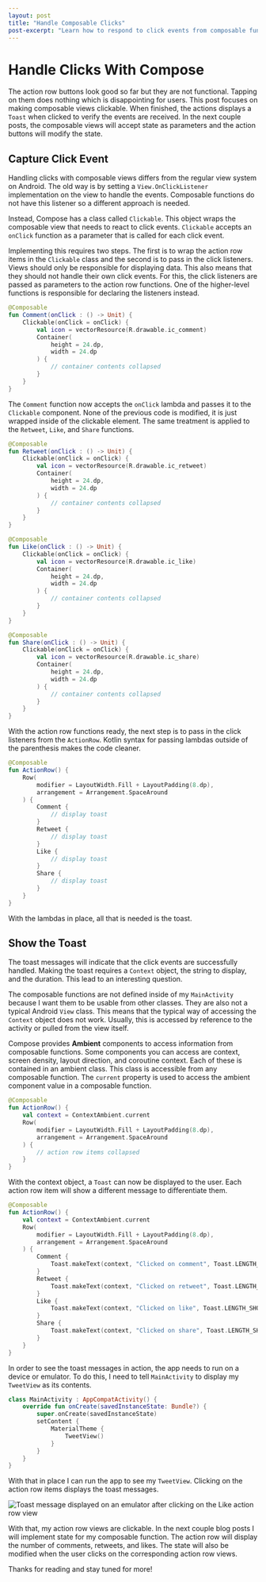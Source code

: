 ```yaml
---
layout: post
title: "Handle Composable Clicks"
post-excerpt: "Learn how to respond to click events from composable functions as well as how to access the Context object."
---
```


# Handle Clicks With Compose

The action row buttons look good so far but they are not functional. Tapping
on them does nothing which is disappointing for users. This post focuses
on making composable views clickable. When finished, the actions displays a `Toast`
when clicked to verify the events are received. In the next couple posts, the composable views
will accept state as parameters and the action buttons will modify the state.

## Capture Click Event

Handling clicks with composable views differs from the regular view system on
Android. The old way is by setting a `View.OnClickListener`
implementation on the view to handle the events. Composable functions do not
have this listener so a different approach is needed.

Instead, Compose has a class called `Clickable`. This object wraps the composable view that needs to react to click events. `Clickable` accepts an `onClick` function as a parameter that is called for each click event.

Implementing this requires two steps. The first is to wrap the action row items in the `Clickable` class and the second is to pass in the click listeners. Views should only be responsible for displaying data. This also means that they should not handle their own click events. For this, the click listeners are passed as parameters to the action row functions. One of the higher-level functions is responsible for declaring the listeners instead.

```kotlin
@Composable
fun Comment(onClick : () -> Unit) {
    Clickable(onClick = onClick) {
        val icon = vectorResource(R.drawable.ic_comment)
        Container(
            height = 24.dp,
            width = 24.dp
        ) {
            // container contents collapsed
        }
    }
}
```

The `Comment` function now accepts the `onClick` lambda and passes it to the `Clickable` component. None of the previous code is modified, it is just wrapped inside of the clickable element. The same treatment is applied to the `Retweet`, `Like`, and `Share` functions.

```kotlin
@Composable
fun Retweet(onClick : () -> Unit) {
    Clickable(onClick = onClick) {
        val icon = vectorResource(R.drawable.ic_retweet)
        Container(
            height = 24.dp,
            width = 24.dp
        ) {
            // container contents collapsed
        }
    }
}

@Composable
fun Like(onClick : () -> Unit) {
    Clickable(onClick = onClick) {
        val icon = vectorResource(R.drawable.ic_like)
        Container(
            height = 24.dp,
            width = 24.dp
        ) {
            // container contents collapsed
        }
    }
}

@Composable
fun Share(onClick : () -> Unit) {
    Clickable(onClick = onClick) {
        val icon = vectorResource(R.drawable.ic_share)
        Container(
            height = 24.dp,
            width = 24.dp
        ) {
            // container contents collapsed
        }
    }
}
```

With the action row functions ready, the next step is to pass in the click listeners from the `ActionRow`. Kotlin syntax for passing lambdas outside of the parenthesis makes the code cleaner.

```kotlin
@Composable
fun ActionRow() {
    Row(
        modifier = LayoutWidth.Fill + LayoutPadding(8.dp),
        arrangement = Arrangement.SpaceAround
    ) {
        Comment {
            // display toast
        }
        Retweet {
            // display toast
        }
        Like {
            // display toast
        }
        Share {
            // display toast
        }
    }
}
```

With the lambdas in place, all that is needed is the toast.

## Show the Toast

The toast messages will indicate that the click events are successfully handled. Making the toast requires a `Context` object, the string to display, and the duration. This lead to an interesting question.

The composable functions are not defined inside of my `MainActivity` because I want them to be usable from other classes. They are also not a typical Android `View` class. This means that the typical way of accessing the `Context` object does not work. Usually, this is accessed by reference to the activity or pulled from the view itself.

Compose provides **Ambient** components to access information from composable functions. Some components you can access are context, screen density, layout direction, and coroutine context. Each of these is contained in an ambient class. This class is accessible from any composable function. The `current` property is used to access the ambient component value in a composable function.

```kotlin
@Composable
fun ActionRow() {
    val context = ContextAmbient.current
    Row(
        modifier = LayoutWidth.Fill + LayoutPadding(8.dp),
        arrangement = Arrangement.SpaceAround
    ) {
        // action row items collapsed
    }
}
```

With the context object, a `Toast` can now be displayed to the user. Each action row item will show a different message to differentiate them.

```kotlin
@Composable
fun ActionRow() {
    val context = ContextAmbient.current
    Row(
        modifier = LayoutWidth.Fill + LayoutPadding(8.dp),
        arrangement = Arrangement.SpaceAround
    ) {
        Comment {
            Toast.makeText(context, "Clicked on comment", Toast.LENGTH_SHORT).show()
        }
        Retweet {
            Toast.makeText(context, "Clicked on retweet", Toast.LENGTH_SHORT).show()
        }
        Like {
            Toast.makeText(context, "Clicked on like", Toast.LENGTH_SHORT).show()
        }
        Share {
            Toast.makeText(context, "Clicked on share", Toast.LENGTH_SHORT).show()
        }
    }
}
```

In order to see the toast messages in action, the app needs to run on a device or emulator. To do this, I need to tell `MainActivity` to display my `TweetView` as its contents.

```kotlin
class MainActivity : AppCompatActivity() {
    override fun onCreate(savedInstanceState: Bundle?) {
        super.onCreate(savedInstanceState)
        setContent {
            MaterialTheme {
                TweetView()
            }
        }
    }
}
```

With that in place I can run the app to see my `TweetView`. Clicking on the action row items displays the toast messages.

<div class="center-screenshot">
    <img class="post-device-screenshot" src="/assets/images/compose_3/compose_toast.png" alt="Toast message displayed on an emulator after clicking on the Like action row view"/>
</div>

With that, my action row views are clickable. In the next couple blog posts I will implement state for my composable function. The action row will display the number of comments, retweets, and likes. The state will also be modified when the user clicks on the corresponding action row views.

Thanks for reading and stay tuned for more!
